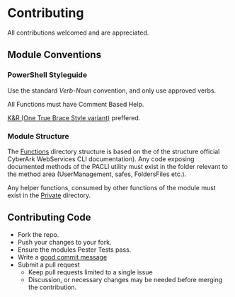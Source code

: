 # Contributing

All contributions welcomed and are appreciated.

## Module Conventions

### PowerShell Styleguide

Use the standard *Verb*-*Noun* convention, and only use approved verbs.

All Functions must have Comment Based Help.

[K&R (One True Brace Style variant)](https://github.com/PoshCode/PowerShellPracticeAndStyle/issues/81) preffered.

### Module Structure

The [Functions](Functions/) directory structure is based on the of the structure official CyberArk WebServices CLI documentation).
Any code exposing documented methods of the PACLI utility must exist in the folder relevant to the method area (UserManagement, safes, FoldersFiles etc.).

Any helper functions, consumed by other functions of the module must exist in the [Private](Private/) directory.

## Contributing Code

- Fork the repo.
- Push your changes to your fork.
- Ensure the modules Pester Tests pass.
- Write a [good commit message][commit]
- Submit a pull request
  - Keep pull requests limited to a single issue
  - Discussion, or necessary changes may be needed before merging the contribution.

[commit]: http://tbaggery.com/2008/04/19/a-note-about-git-commit-messages.html
